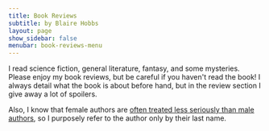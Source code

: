 ```yaml
---
title: Book Reviews
subtitle: by Blaire Hobbs
layout: page
show_sidebar: false
menubar: book-reviews-menu
---
```


I read science fiction, general literature, fantasy, and some mysteries. Please enjoy my book reviews, but be careful if you haven't read the book! I always detail what the book is about before hand, but in the review section I give away a lot of spoilers.

Also, I know that female authors are [often treated less seriously than male authors](https://www.theguardian.com/books/2019/mar/18/male-and-female-writers-media-coverage-reveals-marked-bias), so I purposely refer to the author only by their last name.


